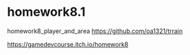 # homework8.1
homework8_player_and_area
https://github.com/oa1321/trrain


https://gamedevcourse.itch.io/homework8
